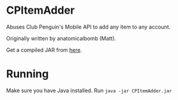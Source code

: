 CPItemAdder
===========

Abuses Club Penguin's Mobile API to add any item to any account.

Originally written by anatomicalbomb (Matt).

Get a compiled JAR from [here](https://github.com/widd/CPItemAdder/releases/download/v1.0/CPItemAdder.jar).


Running
===========
Make sure you have Java installed.
Run `java -jar CPItemAdder.jar`
